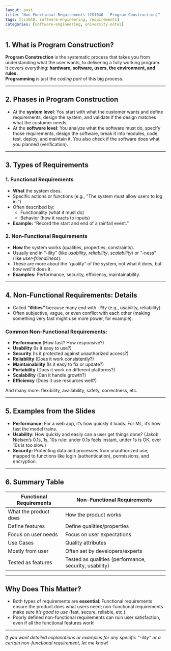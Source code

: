 ```yaml
---
layout: post
title: "Non-Functional Requirements (CS1040 – Program Construction)"
tags: [cs1040, software-engineering, requirements]
categories: [software-engineering, university-notes]
---
```


## 1. What is Program Construction?

**Program Construction** is the systematic process that takes you from understanding what the user wants, to delivering a fully working program.  
It covers everything: **hardware, software, users, the environment, and rules.**  
**Programming** is just the *coding part* of this big process.

---

## 2. Phases in Program Construction

- At the **system level**: You start with what the customer wants and define requirements, design the system, and validate if the design matches what the customer needs.
- At the **software level**: You analyze what the software must do, specify those requirements, design the software, break it into modules, code, test, deploy, and maintain it. You also check if the software does what you planned (verification).

---

## 3. Types of Requirements

### 1. Functional Requirements

- **What** the system does.
- Specific actions or functions (e.g., "The system must allow users to log in.")
- Often described by:
  - Functionality (what it must do)
  - Behavior (how it reacts to inputs)
- **Example:** “Record the start and end of a rainfall event.”

### 2. Non-Functional Requirements

- **How** the system works (qualities, properties, constraints).
- Usually end in “-ility” (like *usability*, *reliability*, *scalability*) or “-ness” (like *user-friendliness*).
- These are more about the “quality” of the system, not what it does, but *how well* it does it.
- **Examples:** Performance, security, efficiency, maintainability.

---

## 4. Non-Functional Requirements: Details

- Called **“illities”** because many end with *-ility* (e.g., usability, reliability).
- Often subjective, vague, or even conflict with each other (making something very fast might use more power, for example).

### Common Non-Functional Requirements:

- **Performance** (How fast? How responsive?)
- **Usability** (Is it easy to use?)
- **Security** (Is it protected against unauthorized access?)
- **Reliability** (Does it work consistently?)
- **Maintainability** (Is it easy to fix or update?)
- **Portability** (Does it work on different platforms?)
- **Scalability** (Can it handle growth?)
- **Efficiency** (Does it use resources well?)

And many more: flexibility, availability, safety, correctness, etc.

---

## 5. Examples from the Slides

- **Performance:** For a web app, it’s how quickly it loads. For ML, it’s how fast the model trains.
- **Usability:** How quickly and easily can a user get things done? (Jakob Nielsen’s 0.1s, 1s, 10s rule: under 0.1s feels instant, under 1s is OK, over 10s is too slow.)
- **Security:** Protecting data and processes from unauthorized use; mapped to functions like login (authentication), permissions, and encryption.

---

## 6. Summary Table

| Functional Requirements | Non-Functional Requirements                            |
| ----------------------- | ------------------------------------------------------ |
| What the product does   | How the product works                                  |
| Define features         | Define qualities/properties                            |
| Focus on user needs     | Focus on user expectations                             |
| Use Cases               | Quality attributes                                     |
| Mostly from user        | Often set by developers/experts                        |
| Tested as features      | Tested as qualities (performance, security, usability) |

---

## Why Does This Matter?

- Both types of requirements are **essential**: Functional requirements ensure the product does what users need; non-functional requirements make sure it’s *good to use* (fast, secure, reliable, etc.).
- Poorly defined non-functional requirements can ruin user satisfaction, even if all the functional features work!

---

*If you want detailed explanations or examples for any specific “-ility” or a certain non-functional requirement, let me know!*
